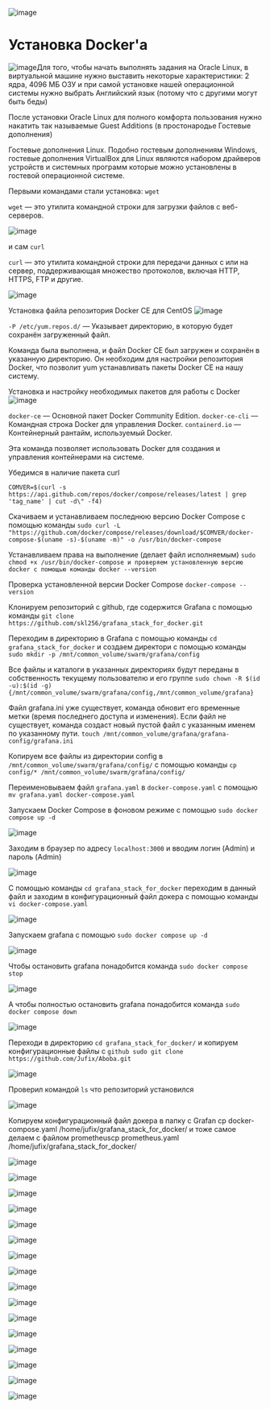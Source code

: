 ![image](https://github.com/user-attachments/assets/859bcf7f-14f7-4261-9655-359fd4f12b97)

# Установка Docker'a

![image](https://github.com/user-attachments/assets/37efc11f-1936-403a-a721-f6bc8026d81e)Для того, чтобы начать выполнять задания на Oracle Linux, в виртуальной машине нужно выставить некоторые характеристики: 
2 ядра, 4096 МБ ОЗУ и при самой установке нашей операционной системы нужно выбрать Английский язык (потому что с другими могут быть беды)

После установки Oracle Linux для полного комфорта пользования нужно накатить так называемые Guest Additions (в простонародье Гостевые дополнения)

Гостевые дополнения Linux. Подобно гостевым дополнениям Windows, гостевые дополнения VirtualBox для Linux являются набором драйверов устройств и системных программ которые можно установлены в гостевой операционной системе.

Первыми командами стали установка: `wget`

`wget` — это утилита командной строки для загрузки файлов с веб-серверов.

![image](https://github.com/user-attachments/assets/ca80e968-5de1-4309-96f4-726c7dcc8915)

и сам `curl`

`curl` — это утилита командной строки для передачи данных с или на сервер, поддерживающая множество протоколов, включая HTTP, HTTPS, FTP и другие.

![image](https://github.com/user-attachments/assets/bdd182fb-d4f2-4c59-ae4c-fe30fb48b854)

Установка файла репозитория Docker CE для CentOS
![image](https://github.com/user-attachments/assets/b4f66934-8a89-4d90-831e-9fd762242c31)

`-P /etc/yum.repos.d/` — Указывает директорию, в которую будет сохранён загруженный файл.

Команда была выполнена, и файл Docker CE был загружен и сохранён в указанную директорию. Он необходим для настройки репозитория Docker, что позволит yum устанавливать пакеты Docker CE на нашу систему.

Установка и настройку необходимых пакетов для работы с Docker
![image](https://github.com/user-attachments/assets/50b88a16-3f28-48cf-8010-ebdf160ce6d1)

`docker-ce` — Основной пакет Docker Community Edition. `docker-ce-cli` — Командная строка Docker для управления Docker. `containerd.io` — Контейнерный рантайм, используемый Docker.

Эта команда позволяет использовать Docker для создания и управления контейнерами на системе.

Убедимся в наличие пакета curl

`COMVER=$(curl -s https://api.github.com/repos/docker/compose/releases/latest | grep 'tag_name' | cut -d\" -f4)`

Скачиваем и устанавливаем последнюю версию Docker Compose с помощью команды 
`sudo curl -L "https://github.com/docker/compose/releases/download/$COMVER/docker-compose-$(uname -s)-$(uname -m)" -o /usr/bin/docker-compose`

Устанавливаем права на выполнение (делает файл исполняемым) 
`sudo chmod +x /usr/bin/docker-compose и проверяем установленную версию docker c помощью команды docker --version`

Проверка установленной версии Docker Compose
`docker-compose --version`

Клонируем репозиторий с github, где содержится Grafana с помощью команды 
`git clone https://github.com/skl256/grafana_stack_for_docker.git`

Переходим в директорию в Grafana с помощью команды `cd grafana_stack_for_docker`
и создаем директори с помощью команды `sudo mkdir -p /mnt/common_volume/swarm/grafana/config`

Все файлы и каталоги в указанных директориях будут переданы в собственность текущему пользователю и его группе
`sudo chown -R $(id -u):$(id -g) {/mnt/common_volume/swarm/grafana/config,/mnt/common_volume/grafana}`

Файл grafana.ini уже существует, команда обновит его временные метки (время последнего доступа и изменения). Если файл не существует, команда создаст новый пустой файл с указанным именем по указанному пути.
`touch /mnt/common_volume/grafana/grafana-config/grafana.ini`

Копируем все файлы из директории config в `/mnt/common_volume/swarm/grafana/config/` c помощью команды `cp config/* /mnt/common_volume/swarm/grafana/config/`

Переименовываем файл `grafana.yaml` в `docker-compose.yaml` с помощью `mv grafana.yaml docker-compose.yaml`

Запускаем Docker Compose в фоновом режиме с помощью `sudo docker compose up -d`

![image](https://github.com/user-attachments/assets/87fc6075-709c-4f5b-a781-7389310c7732)

Заходим в браузер по адресу `localhost:3000` и вводим логин (Admin) и пароль (Admin)

![image](https://github.com/user-attachments/assets/ad6f761c-5b60-4c2b-a876-db7b296c7855)

С помощью команды `cd grafana_stack_for_docker` переходим в данный файл и заходим в конфигурационный файл докера с помощью команды `vi docker-compose.yaml`

![image](https://github.com/user-attachments/assets/94d267e4-6e0d-4920-93cf-c485abd9160d)

Запускаем grafana с помощью `sudo docker compose up -d`

![image](https://github.com/user-attachments/assets/e0916bad-4890-4964-a45e-e10e02f9beff)

Чтобы остановить grafana понадобится команда `sudo docker compose stop`

![image](https://github.com/user-attachments/assets/1b245bbc-9f4e-4031-9ba2-8481bc312ebb)

А чтобы полностью остановить grafana понадобится команда `sudo docker compose down`

![image](https://github.com/user-attachments/assets/d594e222-d05c-4b0d-89a2-c3c655b83071)

Переходи в директорию `cd grafana_stack_for_docker/` и копируем конфигурационные файлы с `github sudo git clone https://github.com/Jufix/Aboba.git` 

![image](https://github.com/user-attachments/assets/53b95e9d-07bb-4a05-8038-0c8bf402f5ae)

Проверил командой `ls` что репозиторий установился

![image](https://github.com/user-attachments/assets/25573ab6-df55-4cfc-a176-b88668780d4b)

Копируем конфигурационный файл докера в папку с Grafan cp docker-compose.yaml /home/jufix/grafana_stack_for_docker/ и тоже самое делаем с файлом prometheuscp prometheus.yaml /home/jufix/grafana_stack_for_docker/

![image](https://github.com/user-attachments/assets/28e821f2-0049-4148-8a98-37eb50923616)

![image](https://github.com/user-attachments/assets/e3470469-273f-49c2-aed3-cc2bad4436c9)


![image](https://github.com/user-attachments/assets/7da13f0f-385c-45c5-8c7a-40a874217525)

![image](https://github.com/user-attachments/assets/07f4dec4-4605-411b-a274-266012a435c6)

![image](https://github.com/user-attachments/assets/9b4aa78e-e5b3-4ceb-9206-9400a807f891)

![image](https://github.com/user-attachments/assets/8fde00bc-7182-40e4-8a2f-db645c96993f)

![image](https://github.com/user-attachments/assets/ebdaaf89-e29d-4470-bf78-4fff74cec0de)

![image](https://github.com/user-attachments/assets/0a7b1fd8-2ba4-42ad-aed7-b15c2dc46e9a)

![image](https://github.com/user-attachments/assets/71d0f228-c899-40f2-85d3-7e45df1da47a)

![image](https://github.com/user-attachments/assets/0180f155-9c4e-42ce-bd75-839f5d38c370)

![image](https://github.com/user-attachments/assets/c43b53c5-34e2-4fb3-92fe-2cfec471bc19)

![image](https://github.com/user-attachments/assets/86b052b5-8927-491f-a52c-a79adad408a5)

![image](https://github.com/user-attachments/assets/8677b740-a90a-4e50-9146-32176ef7866b)

![image](https://github.com/user-attachments/assets/4a1b05e8-15f7-4b41-91d9-252f78e00b8d)

![image](https://github.com/user-attachments/assets/0f1936b2-732e-4421-992d-2017fd770709)

![image](https://github.com/user-attachments/assets/21119a28-e827-40a3-bf25-e63429c96339)









